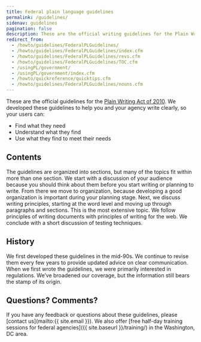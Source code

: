 ```yaml
---
title: Federal plain language guidelines
permalink: /guidelines/
sidenav: guidelines
pagination: false
description: These are the official writing guidelines for the Plain Writing Act of 2010.
redirect_from:
  - /howto/guidelines/FederalPLGuidelines/
  - /howto/guidelines/FederalPLGuidelines/index.cfm
  - /howto/guidelines/FederalPLGuidelines/revs.cfm
  - /howto/guidelines/FederalPLGuidelines/TOC.cfm
  - /usingPL/government/
  - /usingPL/government/index.cfm
  - /howto/quickreference/quicktips.cfm
  - /howto/guidelines/FederalPLGuidelines/nouns.cfm
---
```


These are the official guidelines for the [Plain Writing Act of 2010](https://www.gpo.gov/fdsys/pkg/PLAW-111publ274/content-detail.html). We developed these guidelines to help you and your agency write clearly, so your users can:

- Find what they need
- Understand what they find
- Use what they find to meet their needs

## Contents

The guidelines are organized into sections, but many of the topics fit within more than one section. We start with a discussion of your audience because you should think about them before you start writing or planning to write. From there we move to organization, because developing a good organization is important during your planning stage. Next, we discuss writing principles, starting at the word level and moving up through paragraphs and sections. This is the most extensive topic. We follow principles of writing documents with principles of writing for the web. We conclude with a short discussion of testing techniques.

## History

We first developed these guidelines in the mid-90s. We continue to revise them every few years to provide updated advice on clear communication. When we first wrote the guidelines, we were primarily interested in regulations. We’ve broadened our coverage, but the information still bears the stamp of its origin.

## Questions? Comments?

If you have any feedback or questions about these guidelines, please [contact us](mailto:{{ site.email }}). We also offer [free half-day training sessions for federal agencies]({{ site.baseurl }}/training/) in the Washington, DC area.
